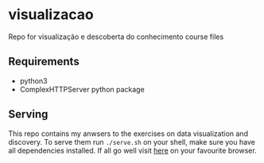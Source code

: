# visualizacao
Repo for visualização e descoberta do conhecimento course files

## Requirements

- python3
- ComplexHTTPServer python package

## Serving

This repo contains my anwsers to the exercises on data visualization and discovery.
To serve them run `./serve.sh` on your shell, make sure you have all dependencies installed.
If all go well visit [here](http://localhost:8080) on your favourite browser.

